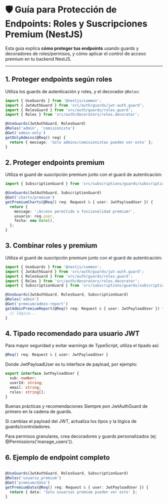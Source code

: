 # 🛡️ Guía para Protección de Endpoints: Roles y Suscripciones Premium (NestJS)

Esta guía explica **cómo proteger tus endpoints** usando guards y decoradores de roles/permisos, y cómo aplicar el control de acceso premium en tu backend NestJS.

---

## 1. Proteger endpoints según roles

Utiliza los guards de autenticación y roles, y el decorador `@Roles`:

```typescript
import { UseGuards } from '@nestjs/common';
import { JwtAuthGuard } from 'src/auth/guards/jwt-auth.guard';
import { RolesGuard } from 'src/auth/guards/roles.guard';
import { Roles } from 'src/auth/decorators/roles.decorator';

@UseGuards(JwtAuthGuard, RolesGuard)
@Roles('admin', 'comisionista')
@Get('admin-only')
getOnlyAdmins(@Req() req) {
  return { message: 'Solo admins/comisionistas pueden ver esto' };
}
```

## 2. Proteger endpoints premium

Utiliza el guard de suscripción premium junto con el guard de autenticación:

```typescript
import { SubscriptionGuard } from 'src/subscriptions/guards/subscription.guard';

@UseGuards(JwtAuthGuard, SubscriptionGuard)
@Get('charts/premium')
getPremiumCharts(@Req() req: Request & { user: JwtPayloadUser }) {
  return {
    message: '¡Acceso permitido a funcionalidad premium!',
    usuario: req.user,
    fecha: new Date(),
  };
}
```

## 3. Combinar roles y premium

Utiliza el guard de suscripción premium junto con el guard de autenticación:
```typescript
import { UseGuards } from '@nestjs/common';
import { JwtAuthGuard } from 'src/auth/guards/jwt-auth.guard';
import { RolesGuard } from 'src/auth/guards/roles.guard';
import { Roles } from 'src/auth/decorators/roles.decorator';
import { SubscriptionGuard } from 'src/subscriptions/guards/subscription.guard';

@UseGuards(JwtAuthGuard, RolesGuard, SubscriptionGuard)
@Roles('admin')
@Get('premium/admin-report')
getAdminPremiumReport(@Req() req: Request & { user: JwtPayloadUser }) {
  // lógica...  
}
```

## 4. Tipado recomendado para usuario JWT

Para mayor seguridad y evitar warnings de TypeScript, utiliza el tipado así:

```typescript
@Req() req: Request & { user: JwtPayloadUser }
```
Donde JwtPayloadUser es tu interface de payload, por ejemplo:

```typescript
export interface JwtPayloadUser {
  sub: number;
  userId: string;
  email: string;
  roles: string[];
}

```

Buenas prácticas y recomendaciones
Siempre pon JwtAuthGuard de primero en la cadena de guards.

Si cambias el payload del JWT, actualiza los tipos y la lógica de guards/controladores.

Para permisos granulares, crea decoradores y guards personalizados (ej: @Permissions('manage_users')).

## 6. Ejemplo de endpoint completo

```typescript

@UseGuards(JwtAuthGuard, RolesGuard, SubscriptionGuard)
@Roles('usuario_premium')
@Get('premium/data')
getPremiumData(@Req() req: Request & { user: JwtPayloadUser }) {
  return { data: 'Solo usuarios premium pueden ver esto' };
}
```